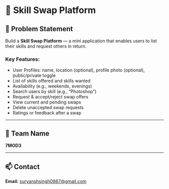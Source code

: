# 🔁 Skill Swap Platform

## 🧩 Problem Statement

Build a **Skill Swap Platform** — a mini application that enables users to list their skills and request others in return.

### Key Features:
- User Profiles: name, location (optional), profile photo (optional), public/private toggle
- List of skills offered and skills wanted
- Availability (e.g., weekends, evenings)
- Search users by skill (e.g., “Photoshop”)
- Request & accept/reject swap offers
- View current and pending swaps
- Delete unaccepted swap requests
- Ratings or feedback after a swap

---

## 👥 Team Name

**7MOD3**

---

## 📫 Contact

**Email:** [suryanshsingh0987@gmail.com](mailto:suryanshsingh0987@gmail.com)
